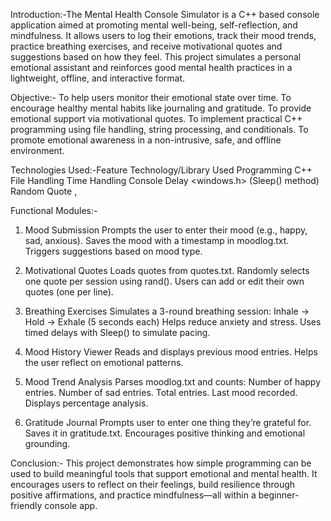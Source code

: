 Introduction:-The Mental Health Console Simulator is a C++ based console application aimed at promoting mental well-being, self-reflection, and mindfulness.
It allows users to log their emotions, track their mood trends, practice breathing exercises, and receive motivational quotes and suggestions based on how they feel.
This project simulates a personal emotional assistant and reinforces good mental health practices in a lightweight, offline, and interactive format.

Objective:- To help users monitor their emotional state over time.
To encourage healthy mental habits like journaling and gratitude.
To provide emotional support via motivational quotes.
To implement practical C++ programming using file handling, string processing, and conditionals.
To promote emotional awareness in a non-intrusive, safe, and offline environment.

Technologies Used:-Feature	Technology/Library Used
                Programming            	C++
                File Handling	        <fstream>
                Time Handling	        <ctime>
              Console Delay	<windows.h> (Sleep() method)
                Random Quote	    <cstdlib>, <vector>

Functional Modules:-
1. Mood Submission
Prompts the user to enter their mood (e.g., happy, sad, anxious).
Saves the mood with a timestamp in moodlog.txt.
Triggers suggestions based on mood type.

2. Motivational Quotes
Loads quotes from quotes.txt.
Randomly selects one quote per session using rand().
Users can add or edit their own quotes (one per line).

3. Breathing Exercises
Simulates a 3-round breathing session:
Inhale → Hold → Exhale (5 seconds each)
Helps reduce anxiety and stress.
Uses timed delays with Sleep() to simulate pacing.

4. Mood History Viewer
Reads and displays previous mood entries.
Helps the user reflect on emotional patterns.


5. Mood Trend Analysis
Parses moodlog.txt and counts:
Number of happy entries.
Number of sad entries.
Total entries.
Last mood recorded.
Displays percentage analysis.

6. Gratitude Journal 
Prompts user to enter one thing they’re grateful for.
Saves it in gratitude.txt.
Encourages positive thinking and emotional grounding.

 Conclusion:- This project demonstrates how simple programming can be used to build meaningful tools that support emotional and mental health.
 It encourages users to reflect on their feelings, build resilience through positive affirmations, and practice mindfulness—all within a beginner-friendly console app.
